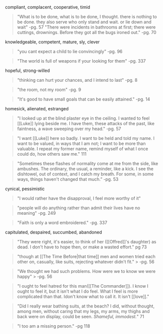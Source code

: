 compliant, complacent, cooperative, timid 
>"What is to be done, what is to be done, I thought. there is nothing to be done. they also serve who only stand and wait. or lie down and wait"
> -pg. 57
>"There were incidents in bathrooms at first; there were cuttings, drownings. Before they got all the bugs ironed out."
> -pg. 70

knowledgeable, competent, mature, sly, clever
>"you cant expect a child to lie convincingly"
> -pg. 96

>"The world is full of weapons if your looking for them"
> -pg. 337

hopeful, strong-willed
> "thinking can hurt your chances, and I intend to last"
> -pg. 8

> "the room, not my room"
> -pg. 9

>"It's good to have small goals that can be easily attained."
> -pg. 14

homesick, alienated, estranged
>"I looked up at the blind plaster eye in the ceiling. I wanted to feel [[Luke]] lying beside me. I have them, these attacks of the past, like faintness, a wave sweeping over my head."
> -pg. 57

>"I want [[Luke]] here so badly. I want to be held and told my name. I want to be valued, in ways that I am not; I want to be more than valuable. I repeat my former name, remind myself of what I once could do, how others saw me."
>111

>"Sometimes these flashes of normality come at me from the side, like ambushes. The ordinary, the usual, a reminder, like a kick. I see the dishtowel, out of context, and I catch my breath. For some, in some ways, things haven't changed that much.”
> -pg. 53

cynical, pessimistic
>"I would rather have the disapproval, I feel more worthy of it"

>"people will do anything rather than admit their lives have no meaning"
> -pg. 249

>"Faith is only a word embroidered."
> -pg. 337

capitulated, despaired, succumbed, abandoned
>"They were right, it's easier, to think of her ([[Offred]]'s daughter) as dead. I don't have to hope then, or make a wasted effort."
>pg 73

>"though at [[The Time Before|that time]] men and women tried each other on, casually, like suits, rejecting whatever didn't fit."
	> -pg. 56

>"We thought we had such problems. How were we to know we were happy"
	> -pg. 56

>"I ought to feel hatred for this man([[The Commander]]). I know I ought to feel it, but it isn't what I do feel. What I feel is more complicated than that. Idon't know what to call it. It isn't [[love]]."

>"Did I really wear bathing suits, at the beach? I did, without thought, among men, without caring that my legs, my arms, my thighs and back were on display, could be seen. *Shameful, immodest.*"
>71

>"I too am a missing person."
> -pg 118